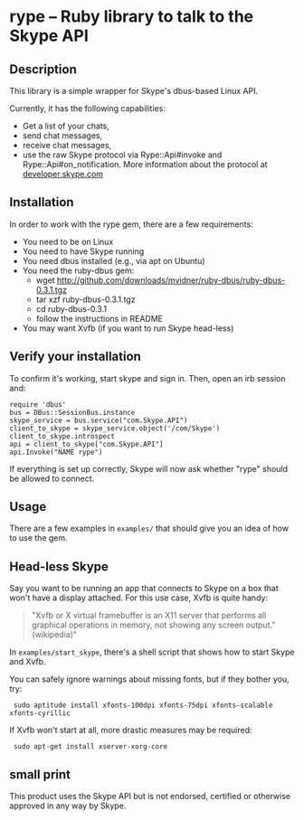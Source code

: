 # rype – Ruby library to talk to the Skype API

## Description

This library is a simple wrapper for Skype's dbus-based Linux API.

Currently, it has the following capabilities:

* Get a list of your chats,
* send chat messages,
* receive chat messages,
* use the raw Skype protocol via Rype::Api#invoke and Rype::Api#on_notification. More information about the protocol at [developer.skype.com](http://developer.skype.com)


## Installation

In order to work with the rype gem, there are a few requirements:

- You need to be on Linux
- You need to have Skype running
- You need dbus installed (e.g., via apt on Ubuntu)
- You need the ruby-dbus gem:
  - wget http://github.com/downloads/mvidner/ruby-dbus/ruby-dbus-0.3.1.tgz
  - tar xzf ruby-dbus-0.3.1.tgz
  - cd ruby-dbus-0.3.1
  - follow the instructions in README
- You may want Xvfb (if you want to run Skype head-less)


## Verify your installation

To confirm it's working, start skype and sign in. Then, open an irb session and:

    require 'dbus'
    bus = DBus::SessionBus.instance
    skype_service = bus.service("com.Skype.API")
    client_to_skype = skype_service.object('/com/Skype')
    client_to_skype.introspect
    api = client_to_skype["com.Skype.API"]
    api.Invoke("NAME rype")

If everything is set up correctly, Skype will now ask whether "rype" should be allowed to connect.


## Usage

There are a few examples in `examples/` that should give you an idea of how
to use the gem.


## Head-less Skype

Say you want to be running an app that connects to Skype on a box that won't have a display attached. For this use case, Xvfb is quite handy:

> "Xvfb or X virtual framebuffer is an X11 server that performs all graphical operations in memory, not showing any screen output." (wikipedia)"

In `examples/start_skype`, there's a shell script that shows how to start Skype and Xvfb.

You can safely ignore warnings about missing fonts, but if they bother you, try:

     sudo aptitude install xfonts-100dpi xfonts-75dpi xfonts-scalable xfonts-cyrillic

If Xvfb won't start at all, more drastic measures may be required:

     sudo apt-get install xserver-xorg-core

## small print

This product uses the Skype API but is not endorsed, certified or otherwise
approved in any way by Skype.
